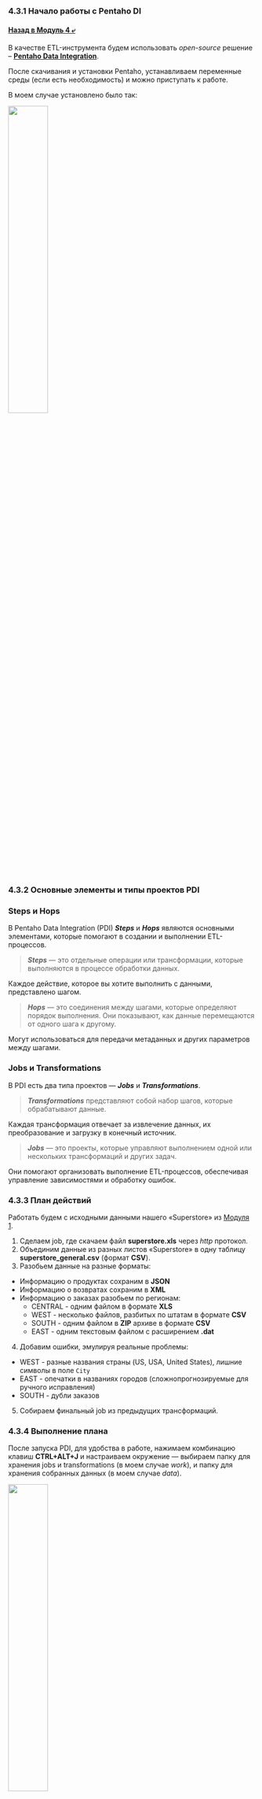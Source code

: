 ### 4.3.1 Начало работы с Pentaho DI

#### [Назад в Модуль 4 ⤶](/DE-101/Module4/readme.md)

В качестве ETL-инструмента будем использовать _open-source_ решение –
**[Pentaho Data Integration](https://community.pentaho.com/home)**. 

После скачивания и установки Pentaho, устанавливаем переменные среды (если есть необходимость) и можно приступать 
к работе.

В моем случае установлено было так:

<img src="/DE-101/Module4/img/environment.png" width="40%">

### 4.3.2 Основные элементы и типы проектов PDI
### Steps и Hops
В Pentaho Data Integration (PDI) ***Steps*** и ***Hops*** являются основными элементами, которые помогают в создании 
и выполнении ETL-процессов.

> ***Steps*** — это отдельные операции или трансформации, которые выполняются в процессе обработки данных.

Каждое действие, которое вы хотите выполнить с данными, представлено шагом.

> ***Hops*** — это соединения между шагами, которые определяют порядок выполнения. Они показывают, как данные 
> перемещаются от одного шага к другому.

Могут использоваться для передачи метаданных и других параметров между шагами.

### Jobs и Transformations
В PDI есть два типа проектов — ***Jobs*** и ***Transformations***.

> ***Transformations*** представляют собой набор шагов, которые обрабатывают данные.

Каждая трансформация отвечает за извлечение данных, их преобразование и загрузку в конечный источник.

> ***Jobs*** — это проекты, которые управляют выполнением одной или нескольких трансформаций и других задач. 

Они помогают организовать выполнение ETL-процессов, обеспечивая управление зависимостями и обработку ошибок.

### 4.3.3 План действий
Работать будем с исходными данными нашего «Superstore» из 
[Модуля 1](https://github.com/adrianhel/datalearn/blob/main/DE-101/Module1/readme.md).
1. Сделаем job, где скачаем файл **superstore.xls** через _http_ протокол.
2. Объединим данные из разных листов «Superstore» в одну таблицу **superstore_general.csv** (формат **CSV**).
3. Разобьем данные на разные форматы:
- Информацию о продуктах сохраним в **JSON**
- Информацию о возвратах сохраним в **XML**
- Информацию о заказах разобьем по регионам:
    - CENTRAL - одним файлом в формате **XLS**
    - WEST - несколько файлов, разбитых по штатам в формате **CSV**
    - SOUTH - одним файлом в **ZIP** архиве в формате **CSV**
    - EAST - одним текстовым файлом с расширением **.dat**
4. Добавим ошибки, эмулируя реальные проблемы:
- WEST - разные названия страны (US, USA, United States), лишние символы в поле `City`
- EAST - опечатки в названиях городов (сложнопрогнозируемые для ручного исправления)
- SOUTH - дубли заказов
5. Собираем финальный job из предыдущих трансформаций.

### 4.3.4 Выполнение плана
После запуска PDI, для удобства в работе, нажимаем комбинацию клавиш **CTRL+ALT+J** и настраиваем окружение — 
выбираем папку для хранения jobs и transformations (в моем случае _work_), и папку для хранения собранных данных 
(в моем случае _data_).

<img src="/DE-101/Module4/img/envi_var.png" width="40%">

Приступаем к выполнению.
1. [Job для скачивания исходного файла Superstore](/DE-101/Module4/data/pentaho/job_download_superstore.kjb)

<img src="/DE-101/Module4/img/job_download.png" width="50%">

2. [Transformation для создания Superstore general](/DE-101/Module4/data/pentaho/transformation_general.ktr)

<img src="/DE-101/Module4/img/transform_general.png" width="80%">

Метрики

<img src="/DE-101/Module4/img/general_metrics.png" width="90%">

3. [Transformation для разбиения Superstore general](/DE-101/Module4/data/pentaho/transformation_general_split.ktr)

<img src="/DE-101/Module4/img/transform_general_split.png" width="100%">

Метрики

<img src="/DE-101/Module4/img/split_metrics.png" width="90%">

4. [Transformation для добавления ошибок](/DE-101/Module4/data/pentaho/transformation_add_errors.ktr)

<img src="/DE-101/Module4/img/transform_add_errors.png" width="90%">

Метрики

<img src="/DE-101/Module4/img/errors_metrics.png" width="90%">

5. [Финальный job со всеми трансформациями](/DE-101/Module4/data/pentaho/job_final.kjb)

<img src="/DE-101/Module4/img/job_final.png" width="80%">

### 4.3.5 Пишем скрипт для запуска нашего job'a
Открываем текстовый редактор. Сначала указываем путь до Kitchen.bat, а потом путь до нашего финального job'а. 
Не забываем сменить расширение файла на **.bat** 

```bash
"E:\...\Pentaho\design-tools\data-integration\Kitchen.bat" /file:"E:\...\work\job_final.kjb" /level:Basic
```
У меня скрипт получился вот [таким](/DE-101/Module4/data/pentaho/job_final.bat). 

### 4.3.6 Запускаем скрипт через Планировщик заданий (Windows Task Scheduler)
Запускаем _Планировщик заданий Windows_ и создаем Задачу для запуска нашего job'а.

<img src="/DE-101/Module4/img/scheduler.png" width="60%">

После запуска job отработал и в папке назначения появились все ожидаемые файлы.

<img src="/DE-101/Module4/img/job_result.png" width="30%">